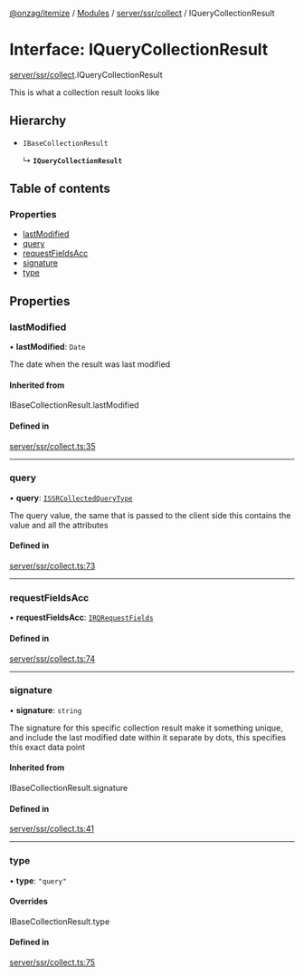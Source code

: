 [@onzag/itemize](../README.md) / [Modules](../modules.md) / [server/ssr/collect](../modules/server_ssr_collect.md) / IQueryCollectionResult

# Interface: IQueryCollectionResult

[server/ssr/collect](../modules/server_ssr_collect.md).IQueryCollectionResult

This is what a collection result looks like

## Hierarchy

- `IBaseCollectionResult`

  ↳ **`IQueryCollectionResult`**

## Table of contents

### Properties

- [lastModified](server_ssr_collect.IQueryCollectionResult.md#lastmodified)
- [query](server_ssr_collect.IQueryCollectionResult.md#query)
- [requestFieldsAcc](server_ssr_collect.IQueryCollectionResult.md#requestfieldsacc)
- [signature](server_ssr_collect.IQueryCollectionResult.md#signature)
- [type](server_ssr_collect.IQueryCollectionResult.md#type)

## Properties

### lastModified

• **lastModified**: `Date`

The date when the result was last modified

#### Inherited from

IBaseCollectionResult.lastModified

#### Defined in

[server/ssr/collect.ts:35](https://github.com/onzag/itemize/blob/73e0c39e/server/ssr/collect.ts#L35)

___

### query

• **query**: [`ISSRCollectedQueryType`](client_internal_providers_ssr_provider.ISSRCollectedQueryType.md)

The query value, the same that is passed to the client side
this contains the value and all the attributes

#### Defined in

[server/ssr/collect.ts:73](https://github.com/onzag/itemize/blob/73e0c39e/server/ssr/collect.ts#L73)

___

### requestFieldsAcc

• **requestFieldsAcc**: [`IRQRequestFields`](rq_querier.IRQRequestFields.md)

#### Defined in

[server/ssr/collect.ts:74](https://github.com/onzag/itemize/blob/73e0c39e/server/ssr/collect.ts#L74)

___

### signature

• **signature**: `string`

The signature for this specific collection result
make it something unique, and include the last modified date within it
separate by dots, this specifies this exact data point

#### Inherited from

IBaseCollectionResult.signature

#### Defined in

[server/ssr/collect.ts:41](https://github.com/onzag/itemize/blob/73e0c39e/server/ssr/collect.ts#L41)

___

### type

• **type**: ``"query"``

#### Overrides

IBaseCollectionResult.type

#### Defined in

[server/ssr/collect.ts:75](https://github.com/onzag/itemize/blob/73e0c39e/server/ssr/collect.ts#L75)
